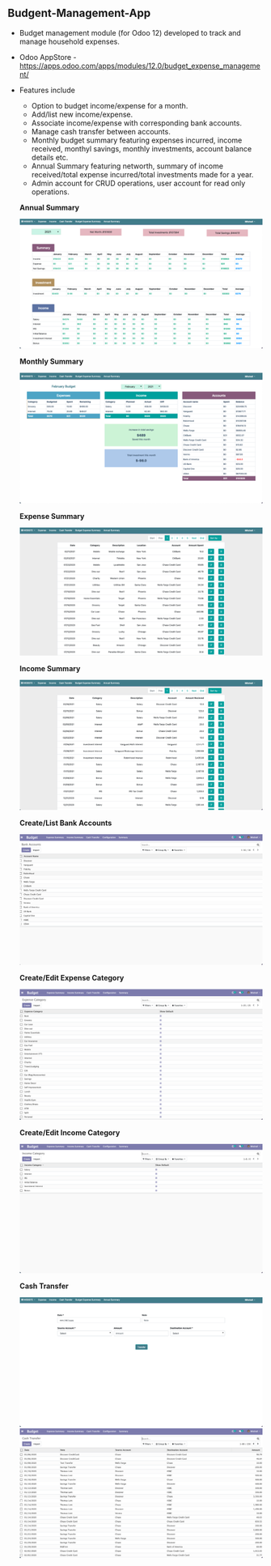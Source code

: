 ## **Budgent-Management-App**
 - Budget management module (for Odoo 12) developed to track and manage household expenses.
 - Odoo AppStore - https://apps.odoo.com/apps/modules/12.0/budget_expense_management/ 
 - Features include 
    - Option to budget income/expense for a month. 
    - Add/list new income/expense. 
    - Associate income/expense with corresponding bank accounts. 
    - Manage cash transfer between accounts.
    - Monthly budget summary featuring expenses incurred, income received, monthyl savings, monthly investments, account balance details etc.
    - Annual Summary featuring networth, summary of income received/total expense incurred/total investments made for a year. 
    - Admin account for CRUD operations, user account for read only operations. 
    
    **Annual Summary**
    
    ![Annual Summary](https://github.com/minupjames/budget_expense_management/blob/master/budget_expense_management/screenshots/Annual%20Summary.png)
    
    **Monthly Summary**
    
    ![Monthly Summary](https://github.com/minupjames/budget_expense_management/blob/master/budget_expense_management/screenshots/MonthlySummary.png)
    
    **Expense Summary**
    
    ![Expense Summary](https://github.com/minupjames/budget_expense_management/blob/master/budget_expense_management/screenshots/ExpenseSummary.png)
    
    **Income Summary**
    
    ![Income Summary](https://github.com/minupjames/budget_expense_management/blob/master/budget_expense_management/screenshots/IncomeSummary.png)
    
    **Create/List Bank Accounts**
    
    ![Bank Accounts](https://github.com/minupjames/budget_expense_management/blob/master/budget_expense_management/screenshots/BankAccount.png)
    
    **Create/Edit Expense Category**
    
    ![Expense Category](https://github.com/minupjames/budget_expense_management/blob/master/budget_expense_management/screenshots/ExpenseCategory.png)
    
    **Create/Edit Income Category**
    
    ![Income category](https://github.com/minupjames/budget_expense_management/blob/master/budget_expense_management/screenshots/Incomecategory.png)
    
    **Cash Transfer**
    
    ![Cash Transfer](https://github.com/minupjames/budget_expense_management/blob/master/budget_expense_management/screenshots/CashTransfer.png)
    ![Cash Transfer Backend](https://github.com/minupjames/budget_expense_management/blob/master/budget_expense_management/screenshots/CashTransferBacked.png)
    
    

